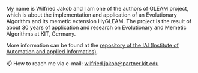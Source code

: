 My name is Wilfried Jakob and I am one of the authors of GLEAM project, which is about the implementation and application of an Evolutionary Algorithm 
and its memetic extension HyGLEAM.
The project is the result of about 30 years of application and research on Evolutionary and Memetic Algorithms at KIT, Germany. 

More information can be found at the [repository of the IAI (Institute of Automation and applied Informatics)](https://github.com/KIT-IAI).

 📫 How to reach me via e-mail: wilfried.jakob@partner.kit.edu

<!---
WilfriedJakob/WilfriedJakob is a ✨ special ✨ repository because its `README.md` (this file) appears on your GitHub profile.
You can click the Preview link to take a look at your changes.
--->
